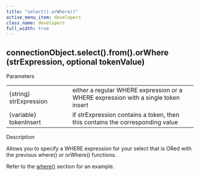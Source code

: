 ```yaml
---
title: "select().orWhere()"
active_menu_item: developers
class_name: developers
full_width: true
---
```



## connectionObject.select().from().orWhere (strExpression, optional tokenValue)

Parameters

<table>
<tr>
<td width="181">
{string} strExpression

</td>
<td width="18">
</td>
<td width="681">
either a regular WHERE expression or a WHERE expression with a single token insert

</td>
</tr>
<tr>
<td width="181">
{variable} tokenInsert

</td>
<td width="18">
</td>
<td width="681">
if strExpression contains a token, then this contains the corresponding value

</td>
</tr>
</table>

Description

Allows you to specify a WHERE expression for your select that is ORed with the previous where() or orWhere() functions.

Refer to the [where()](select_where.htm) section for an example.

